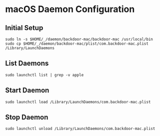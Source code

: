 # macOS Daemon Configuration

## Initial Setup
```
sudo ln -s $HOME/_/daemon/backdoor-mac/backdoor-mac /usr/local/bin
sudo cp $HOME/_/daemon/backdoor-mac/plist/com.backdoor-mac.plist /Library/LaunchDaemons
```

## List Daemons
```
sudo launchctl list | grep -v apple
```

## Start Daemon
```
sudo launchctl load /Library/LaunchDaemons/com.backdoor-mac.plist
```

## Stop Daemon
```
sudo launchctl unload /Library/LaunchDaemons/com.backdoor-mac.plist
```
